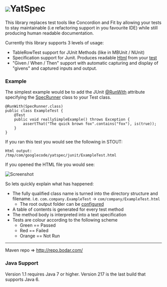 <h1><img src="https://raw.githubusercontent.com/wiki/bodar/yatspec/logo.jpg"/>YatSpec</h1>



This library replaces test tools like Concordion and Fit by allowing your tests to stay maintainable (i.e refactoring support in you favourite IDE) while still producing human readable documentation.

Currently this library supports 3 levels of usage:

  * TableRowTest support for JUnit Methods (like in MBUnit / NUnit)
  * Specification support for Junit. Produces readable [Html](https://github.com/bodar/yatspec/raw/wiki/example.html) from your [test](/test/com/googlecode/yatspec/junit/SpecificationExampleTest.java)
  * "Given / When / Then" support with automatic capturing and display of "givens" and captured inputs and output.

### Example ###

The simplest example would be to add the JUnit [@RunWith](http://junit.sourceforge.net/javadoc/org/junit/runner/RunWith.html) attribute specifying the [SpecRunner](/src/com/googlecode/yatspec/junit/SpecRunner.java) class to your Test class.

```
@RunWith(SpecRunner.class)
public class ExampleTest {
    @Test
    public void reallySimpleExample() throws Exception {
        assertThat("The quick brown fox".contains("fox"), is(true));
    }
}
```

If you ran this test you would see the following in STOUT:

```
Html output:
/tmp/com/googlecode/yatspec/junit/ExampleTest.html
```

If you opened the HTML file you would see:

![Screenshot](https://raw.githubusercontent.com/wiki/bodar/yatspec/yatspec.png)

So lets quickly explain what has happened:

  * The fully qualified class name is turned into the directory structure and filename. i.e. `com.company.ExampleTest` -> `com/company/ExampleTest.html`
    * The root output folder can be [configured](Configuration.md)
  * A table of contents is generated for every test method
  * The method body is interpreted into a text specification
  * Tests are colour according to the following scheme
    * Green == Passed
    * Red == Failed
    * Orange == Not Run



---


Maven repo  => http://repo.bodar.com/


### Java Support ###
Version 1.1 requires Java 7 or higher. Version 217 is the last build that supports Java 6.
